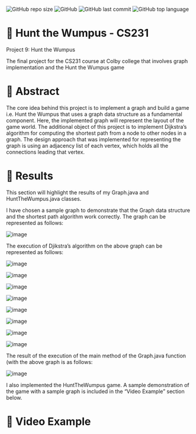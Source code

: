 ![GitHub repo size](https://img.shields.io/github/repo-size/Chandrachud-2003/HuntTheWumpus) ![GitHub](https://img.shields.io/github/license/Chandrachud-2003/HuntTheWumpus) ![GitHub last commit](https://img.shields.io/github/last-commit/Chandrachud-2003/HuntTheWumpus) ![GitHub top language](https://img.shields.io/github/languages/top/Chandrachud-2003/HuntTheWumpus)

# 🎯 Hunt the Wumpus - CS231

Project 9: Hunt the Wumpus 

The final project for the CS231 course at Colby college that involves graph implementation and the Hunt the Wumpus game

# 📜 Abstract

The core idea behind this project is to implement a graph and build a game i.e. Hunt the Wumpus that uses a graph data structure as a fundamental component. Here, the implemented graph will represent the layout of the game world. The additional object of this project is to implement Dijkstra’s algorithm for computing the shortest path from a node to other nodes in a graph. The design approach that was implemented for representing the graph is using an adjacency list of each vertex, which holds all the connections leading that vertex.

# 🚀 Results

This section will highlight the results of my Graph.java and HuntTheWumpus.java classes.

I have chosen a sample graph to demonstrate that the Graph data structure and the shortest path algorithm work correctly. The graph can be represented as follows:

![image](https://user-images.githubusercontent.com/35567444/189782468-97a26389-fd03-43f5-b509-67d838fe6f68.png)

The execution of Djikstra’s algorithm on the above graph can be represented as follows:

![image](https://user-images.githubusercontent.com/35567444/189782728-b0e948dd-6851-4b6a-b07d-f1e7b50b89f9.png)

![image](https://user-images.githubusercontent.com/35567444/189782763-86f77ba1-69a5-4b04-895f-c0f8970c204b.png)

![image](https://user-images.githubusercontent.com/35567444/189782792-fe966951-9914-47f8-92be-3adf26b383e8.png)

![image](https://user-images.githubusercontent.com/35567444/189782808-a27b8c20-b8aa-416b-9969-b4c74f44ee01.png)

![image](https://user-images.githubusercontent.com/35567444/189782821-bb5c2f3a-e745-4c45-9e78-8efa73e0a4da.png)

![image](https://user-images.githubusercontent.com/35567444/189782846-f6397b3f-e36b-4cdd-adb7-d853e71aab84.png)

![image](https://user-images.githubusercontent.com/35567444/189782864-e41e51ea-dc1a-4279-beb0-bcdfc8a62bcc.png)

![image](https://user-images.githubusercontent.com/35567444/189782884-081c1e77-6f96-4406-9219-f3951c373b97.png)

The result of the execution of the main method of the Graph.java function (with the above graph is as follows:

![image](https://user-images.githubusercontent.com/35567444/189782909-bf983e0c-a219-46a0-93f4-63a903fa0b05.png)

I also implemented the HuntTheWumpus game. A sample demonstration of the game with a sample graph is included in the “Video Example” section below. 

# 🎥 Video Example


